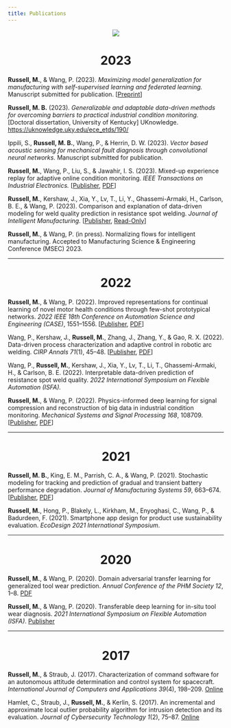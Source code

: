 ```yaml
---
title: Publications
---
```


<div style="text-align: center">
    <a href="https://scholar.google.com/citations?user=FNyNIFgAAAAJ&hl=en">
        <img src="https://img.shields.io/badge/Google%20Scholar-blue" />
    </a>
</div>

<h1 style="text-align: center;">2023</h1>

**Russell, M.**, & Wang, P. (2023). *Maximizing model generalization for manufacturing with self-supervised learning and federated learning.* Manuscript submitted for publication. [[Preprint](https://arxiv.org/abs/2304.14398)]

**Russell, M. B.** (2023). *Generalizable and adaptable data-driven methods for overcoming barriers to practical industrial condition monitoring.* [Doctoral dissertation, University of Kentucky] UKnowledge. https://uknowledge.uky.edu/ece_etds/190/

Ippili, S., **Russell, M. B.**, Wang, P., & Herrin, D. W. (2023). *Vector based acoustic sensing for mechanical fault diagnosis through convolutional neural networks.* Manuscript submitted for publication.

**Russell, M.**, Wang, P., Liu, S., & Jawahir, I. S. (2023). Mixed-up experience replay for adaptive online condition monitoring. *IEEE Transactions on Industrial Electronics.* [[Publisher](https://ieeexplore.ieee.org/document/10083059), [PDF](files/ALL_22-TIE-4784.pdf)]

**Russell, M.**, Kershaw, J., Xia, Y., Lv, T., Li, Y., Ghassemi-Armaki, H., Carlson, B. E., & Wang, P. (2023). Comparison and explanation of data-driven modeling for weld quality prediction in resistance spot welding. *Journal of Intelligent Manufacturing.* [[Publisher](https://link.springer.com/article/10.1007/s10845-023-02108-1), [Read-Only](https://rdcu.be/c8ZSO)]

**Russell, M.**, & Wang, P. (in press). Normalizing flows for intelligent manufacturing. Accepted to Manufacturing Science & Engineering Conference (MSEC) 2023.

---

<h1 style="text-align: center;">2022</h1>

**Russell, M.**, & Wang, P. (2022). Improved representations for continual learning of novel motor health conditions through few-shot prototypical networks. *2022 IEEE 18th Conference on Automation Science and Engineering (CASE)*, 1551&ndash;1556. [[Publisher](https://ieeexplore.ieee.org/abstract/document/9926567), [PDF](files/RussellWang_CASE2022_FINAL.pdf)]

Wang, P., Kershaw, J., **Russell, M.**, Zhang, J., Zhang, Y., & Gao, R. X. (2022). Data-driven process characterization and adaptive control in robotic arc welding. *CIRP Annals 71*(1), 45&ndash;48. [[Publisher](https://www.sciencedirect.com/science/article/abs/pii/S0007850622000920?dgcid=coauthor), [PDF](files/CIRP2022_RoboticWelding_Submission.pdf)]

Wang, P., **Russell, M.**, Kershaw, J., Xia, Y., Lv, T., Li, T., Ghassemi-Armaki, H., & Carlson, B. E. (2022). Interpretable data-driven prediction of resistance spot weld quality. *2022 International Symposium on Flexible Automation (ISFA).*

**Russell, M.**, & Wang, P. (2022). Physics-informed deep learning for signal compression and reconstruction of big data in industrial condition monitoring. *Mechanical Systems and Signal Processing 168*, 108709. [[Publisher](https://www.sciencedirect.com/science/article/abs/pii/S0888327021010293), [PDF](files/2021-11-18_MSSP_AE_Compression_Round2.pdf)]

---

<h1 style="text-align: center;">2021</h1>

**Russell, M. B.**, King, E. M., Parrish, C. A., & Wang, P. (2021). Stochastic modeling for tracking and prediction of gradual and transient battery performance degradation. *Journal of Manufacturing Systems 59*, 663&ndash;674. [[Publisher](https://www.sciencedirect.com/science/article/abs/pii/S0278612521000881), [PDF](files/promfg_NAMARC_russell.pdf)]

**Russell, M.**, Hong, P., Blakely, L., Kirkham, M., Enyoghasi, C., Wang, P., & Badurdeen, F. (2021). Smartphone app design for product use sustainability evaluation. *EcoDesign 2021 International Symposium*.

---

<h1 style="text-align: center;">2020</h1>

**Russell, M.**, & Wang, P. (2020). Domain adversarial transfer learning for generalized tool wear prediction. *Annual Conference of the PHM Society 12*, 1&ndash;8. [PDF](https://papers.phmsociety.org/index.php/phmconf/article/download/1137/910)
 
**Russell, M.**, & Wang, P. (2020). Transferable deep learning for in-situ tool wear diagnosis. *2021 International Symposium on Flexible Automation (ISFA)*. [Publisher](https://asmedigitalcollection.asme.org/ISFA/proceedings-abstract/ISFA2020/83617/V001T09A006/1087345)

---

<h1 style="text-align: center;">2017</h1>

**Russell, M.**, & Straub, J. (2017). Characterization of command software for an autonomous attitude determination and control system for spacecraft. *International Journal of Computers and Applications 39*(4), 198&ndash;209. [Online](https://www.tandfonline.com/doi/abs/10.1080/1206212X.2017.1329261)

Hamlet, C., Straub, J., **Russell, M.**, & Kerlin, S. (2017). An incremental and approximate local outlier probability algorithm for intrusion detection and its evaluation. *Journal of Cybersecurity Technology 1*(2), 75&ndash;87. [Online](https://www.tandfonline.com/doi/full/10.1080/23742917.2016.1226651)
